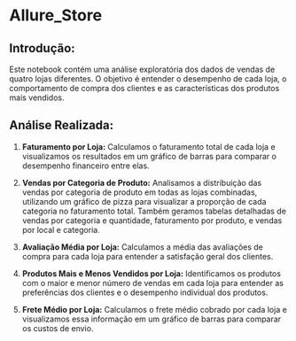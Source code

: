# Allure_Store

## Introdução:
Este notebook contém uma análise exploratória dos dados de vendas de quatro lojas diferentes. O objetivo é entender o desempenho de cada loja, o comportamento de compra dos clientes e as características dos produtos mais vendidos.

## Análise Realizada:

  1. **Faturamento por Loja:** Calculamos o faturamento total de cada loja e visualizamos os resultados em um gráfico de barras para comparar o desempenho financeiro entre elas.

  2. **Vendas por Categoria de Produto:** Analisamos a distribuição das vendas por categoria de produto em todas as lojas combinadas, utilizando um gráfico de pizza para visualizar a proporção de cada categoria no faturamento total. Também geramos tabelas detalhadas de vendas por categoria e quantidade, faturamento por produto, e vendas por local e categoria.

  3. **Avaliação Média por Loja:** Calculamos a média das avaliações de compra para cada loja para entender a satisfação geral dos clientes.

  4. **Produtos Mais e Menos Vendidos por Loja:** Identificamos os produtos com o maior e menor número de vendas em cada loja para entender as preferências dos clientes e o desempenho individual dos produtos.

  5. **Frete Médio por Loja:** Calculamos o frete médio cobrado por cada loja e visualizamos essa informação em um gráfico de barras para comparar os custos de envio.
